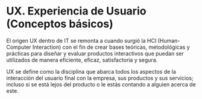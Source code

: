# UX. Experiencia de Usuario (Conceptos básicos)

El origen UX dentro de IT se remonta a cuando surgió la HCI (Human-Computer Interaction) con el fin de crear bases teóricas, metodológicas y prácticas para diseñar y evaluar productos interactivos que puedan ser utilizados de manera eficiente, eficaz, satisfactoria y segura.

UX se define como la disciplina que abarca todos los aspectos de la interacción del usuario final con la empresa, sus productos y sus servicios; incluso si se está lejos del producto o le estás contando a alguien acerca de este.